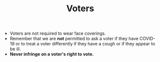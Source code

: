 ﻿---
section: "DURING ELECTION DAY"
title: "Slide 24"
title: "Voters"
layout: slide
---

- Voters are not required to wear face coverings.
- Remember that we are **not** permitted to ask a voter if they have COVID-19 or to treat a voter differently if they have a cough or if they appear to be ill.
- **Never infringe on a voter's right to vote.**